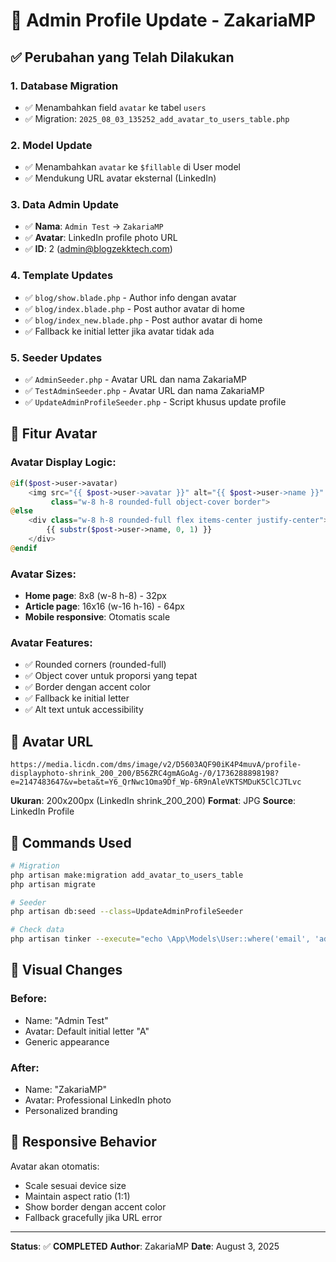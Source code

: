 # 👤 Admin Profile Update - ZakariaMP

## ✅ Perubahan yang Telah Dilakukan

### **1. Database Migration**
- ✅ Menambahkan field `avatar` ke tabel `users`
- ✅ Migration: `2025_08_03_135252_add_avatar_to_users_table.php`

### **2. Model Update**
- ✅ Menambahkan `avatar` ke `$fillable` di User model
- ✅ Mendukung URL avatar eksternal (LinkedIn)

### **3. Data Admin Update**
- ✅ **Nama**: `Admin Test` → `ZakariaMP`
- ✅ **Avatar**: LinkedIn profile photo URL
- ✅ **ID**: 2 (admin@blogzekktech.com)

### **4. Template Updates**
- ✅ `blog/show.blade.php` - Author info dengan avatar
- ✅ `blog/index.blade.php` - Post author avatar di home
- ✅ `blog/index_new.blade.php` - Post author avatar di home
- ✅ Fallback ke initial letter jika avatar tidak ada

### **5. Seeder Updates**
- ✅ `AdminSeeder.php` - Avatar URL dan nama ZakariaMP
- ✅ `TestAdminSeeder.php` - Avatar URL dan nama ZakariaMP
- ✅ `UpdateAdminProfileSeeder.php` - Script khusus update profile

## 🎯 Fitur Avatar

### **Avatar Display Logic:**
```php
@if($post->user->avatar)
    <img src="{{ $post->user->avatar }}" alt="{{ $post->user->name }}"
         class="w-8 h-8 rounded-full object-cover border">
@else
    <div class="w-8 h-8 rounded-full flex items-center justify-center">
        {{ substr($post->user->name, 0, 1) }}
    </div>
@endif
```

### **Avatar Sizes:**
- **Home page**: 8x8 (w-8 h-8) - 32px
- **Article page**: 16x16 (w-16 h-16) - 64px
- **Mobile responsive**: Otomatis scale

### **Avatar Features:**
- ✅ Rounded corners (rounded-full)
- ✅ Object cover untuk proporsi yang tepat
- ✅ Border dengan accent color
- ✅ Fallback ke initial letter
- ✅ Alt text untuk accessibility

## 📸 Avatar URL
```
https://media.licdn.com/dms/image/v2/D5603AQF90iK4P4muvA/profile-displayphoto-shrink_200_200/B56ZRC4gmAGoAg-/0/1736288898198?e=2147483647&v=beta&t=Y6_QrNwc1Oma9Df_Wp-6R9nAleVKTSMDuK5ClCJTLvc
```

**Ukuran**: 200x200px (LinkedIn shrink_200_200)
**Format**: JPG
**Source**: LinkedIn Profile

## 🚀 Commands Used

```bash
# Migration
php artisan make:migration add_avatar_to_users_table
php artisan migrate

# Seeder
php artisan db:seed --class=UpdateAdminProfileSeeder

# Check data
php artisan tinker --execute="echo \App\Models\User::where('email', 'admin@blogzekktech.com')->first()"
```

## 🎨 Visual Changes

### **Before:**
- Name: "Admin Test"
- Avatar: Default initial letter "A"
- Generic appearance

### **After:**
- Name: "ZakariaMP"
- Avatar: Professional LinkedIn photo
- Personalized branding

## 📱 Responsive Behavior

Avatar akan otomatis:
- Scale sesuai device size
- Maintain aspect ratio (1:1)
- Show border dengan accent color
- Fallback gracefully jika URL error

---

**Status**: ✅ **COMPLETED**
**Author**: ZakariaMP
**Date**: August 3, 2025
